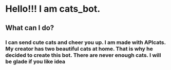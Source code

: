 # Hello!!! I am cats_bot.
## What can I do?

### I can send cute cats and cheer you up. I am made with APIcats. My creator has two beautiful cats at home. That is why he decided to create this bot. There are never enough cats. I will be glade if you like idea 
